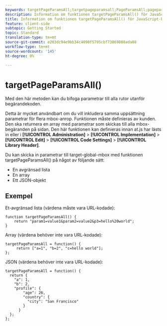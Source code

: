 ```yaml
---
keywords: targetPageParamsAll;targetpageparamsall;PageParamsAll;pageparamsall;page params;page parameters;at.js;functions;function
description: Information om funktionen targetPageParamsAll() för JavaScript-biblioteket för Adobe Target at.js.
title: Information om funktionen targetPageParamsAll() för JavaScript-biblioteket för Adobe Target at.js.
feature: client-side
subtopic: Getting Started
topic: Standard
translation-type: tm+mt
source-git-commit: e203dc94e9bb34c4090f5795cbf73869808ada88
workflow-type: tm+mt
source-wordcount: '145'
ht-degree: 0%

---
```



# targetPageParamsAll()

Med den här metoden kan du bifoga parametrar till alla rutor utanför begärandekoden.

Detta är mycket användbart om du vill inkludera samma uppsättning parametrar för flera mbox-anrop. Funktionen måste definieras av kunden. Den ska returnera en array med parametrar som skickas till alla mbox-begäranden på sidan. Den här funktionen kan definieras innan at.js har lästs in eller i **[!UICONTROL Administration]** > **[!UICONTROL Implementation]** > **[!UICONTROL Edit]** > **[!UICONTROL Code Settings]** > **[!UICONTROL Library Header]**.

Du kan skicka in parametrar till target-global-mbox med funktionen targetPageParamsAll() på något av följande sätt:

* En avgränsad lista
* En array
* Ett JSON-objekt

## Exempel

Et-avgränsad lista (värdena måste vara URL-kodade):

```
function targetPageParamsAll() { 
    return "param1=value1&param2=value2&p3=hello%20world"; 
}
```

Array (värdena behöver inte vara URL-kodade):

```
targetPageParamsAll = function() { 
     return ["a=1", "b=2", "c=hello world"]; 
};
```

JSON (värdena behöver inte vara URL-kodade):

```
targetPageParamsAll = function() { 
  return { 
    "a": 1, 
    "b": 2, 
    "profile": { 
        "age": 26, 
        "country": { 
          "city": "San Francisco" 
        } 
      } 
  }; 
};
```

